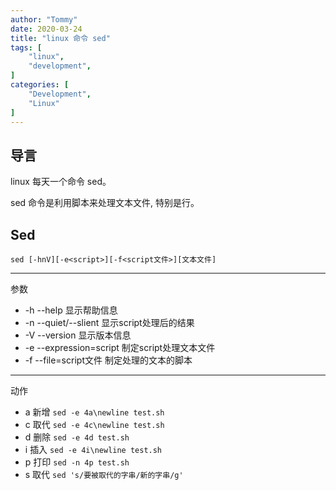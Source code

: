 ```yaml
---
author: "Tommy"
date: 2020-03-24
title: "linux 命令 sed"
tags: [
    "linux",
    "development",
]
categories: [
    "Development",
    "Linux"
]
---
```


## 导言

linux 每天一个命令 sed。

sed 命令是利用脚本来处理文本文件, 特别是行。


## Sed

`sed [-hnV][-e<script>][-f<script文件>][文本文件] `

---
参数

 - -h --help 显示帮助信息
 - -n --quiet/--slient 显示script处理后的结果
 - -V --version 显示版本信息
 - -e --expression=script 制定script处理文本文件
 - -f --file=script文件 制定处理的文本的脚本

--- 
动作

 - a 新增 `sed -e 4a\newline test.sh`
 - c 取代 `sed -e 4c\newline test.sh`
 - d 删除 `sed -e 4d test.sh`   
 - i 插入 `sed -e 4i\newline test.sh`
 - p 打印 `sed -n 4p test.sh`
 - s 取代 `sed 's/要被取代的字串/新的字串/g'`

